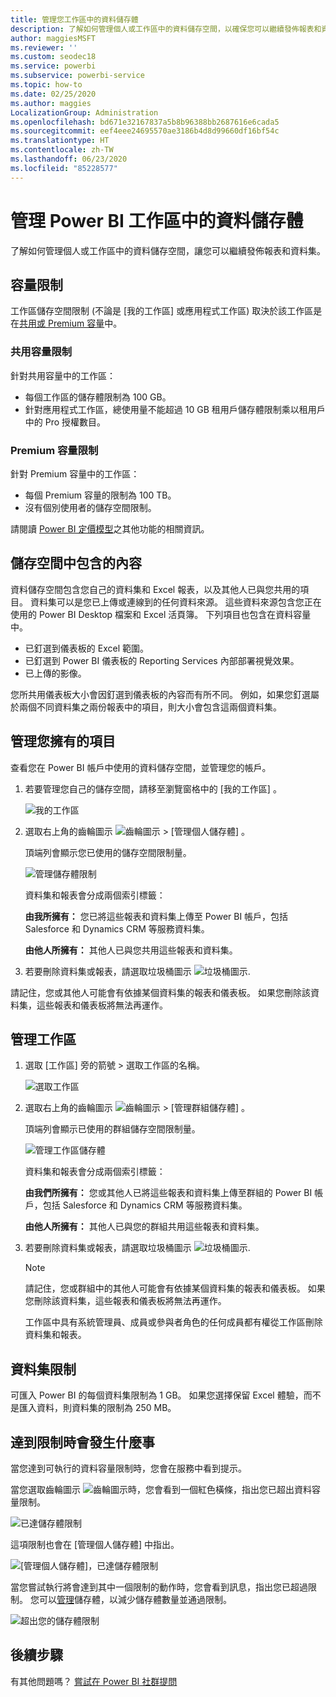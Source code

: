 ```yaml
---
title: 管理您工作區中的資料儲存體
description: 了解如何管理個人或工作區中的資料儲存空間，以確保您可以繼續發佈報表和資料集。
author: maggiesMSFT
ms.reviewer: ''
ms.custom: seodec18
ms.service: powerbi
ms.subservice: powerbi-service
ms.topic: how-to
ms.date: 02/25/2020
ms.author: maggies
LocalizationGroup: Administration
ms.openlocfilehash: bd671e32167837a5b8b96388bb2687616e6cada5
ms.sourcegitcommit: eef4eee24695570ae3186b4d8d99660df16bf54c
ms.translationtype: HT
ms.contentlocale: zh-TW
ms.lasthandoff: 06/23/2020
ms.locfileid: "85228577"
---
```

# <a name="manage-data-storage-in-power-bi-workspaces"></a>管理 Power BI 工作區中的資料儲存體

了解如何管理個人或工作區中的資料儲存空間，讓您可以繼續發佈報表和資料集。

## <a name="capacity-limits"></a>容量限制

工作區儲存空間限制 (不論是 [我的工作區] 或應用程式工作區) 取決於該工作區是在[共用或 Premium 容量](../fundamentals/service-basic-concepts.md#capacities)中。

### <a name="shared-capacity-limits"></a>共用容量限制
針對共用容量中的工作區： 

- 每個工作區的儲存體限制為 100 GB。
- 針對應用程式工作區，總使用量不能超過 10 GB 租用戶儲存體限制乘以租用戶中的 Pro 授權數目。

### <a name="premium-capacity-limits"></a>Premium 容量限制
針對 Premium 容量中的工作區：
- 每個 Premium 容量的限制為 100 TB。
- 沒有個別使用者的儲存空間限制。

請閱讀 [Power BI 定價模型](https://powerbi.microsoft.com/pricing)之其他功能的相關資訊。

## <a name="whats-included-in-storage"></a>儲存空間中包含的內容

資料儲存空間包含您自己的資料集和 Excel 報表，以及其他人已與您共用的項目。 資料集可以是您已上傳或連線到的任何資料來源。 這些資料來源包含您正在使用的 Power BI Desktop 檔案和 Excel 活頁簿。 下列項目也包含在資料容量中。

* 已釘選到儀表板的 Excel 範圍。
* 已釘選到 Power BI 儀表板的 Reporting Services 內部部署視覺效果。
* 已上傳的影像。

您所共用儀表板大小會因釘選到儀表板的內容而有所不同。 例如，如果您釘選屬於兩個不同資料集之兩份報表中的項目，則大小會包含這兩個資料集。

<a name="manage"/>

## <a name="manage-items-you-own"></a>管理您擁有的項目

查看您在 Power BI 帳戶中使用的資料儲存空間，並管理您的帳戶。

1. 若要管理您自己的儲存空間，請移至瀏覽窗格中的 [我的工作區]  。
   
    ![我的工作區](media/service-admin-manage-your-data-storage-in-power-bi/pbi_myworkspace.png)

2. 選取右上角的齒輪圖示 ![齒輪圖示](media/service-admin-manage-your-data-storage-in-power-bi/pbi_gearicon.png) \> [管理個人儲存體]  。
   
    頂端列會顯示您已使用的儲存空間限制量。
   
    ![管理儲存體限制](media/service-admin-manage-your-data-storage-in-power-bi/pbi_persnlstorage.png)
   
    資料集和報表會分成兩個索引標籤：
   
    **由我所擁有：** 您已將這些報表和資料集上傳至 Power BI 帳戶，包括 Salesforce 和 Dynamics CRM 等服務資料集。  

    **由他人所擁有：** 其他人已與您共用這些報表和資料集。
1. 若要刪除資料集或報表，請選取垃圾桶圖示 ![垃圾桶圖示](media/service-admin-manage-your-data-storage-in-power-bi/pbi_deleteicon.png).

請記住，您或其他人可能會有依據某個資料集的報表和儀表板。 如果您刪除該資料集，這些報表和儀表板將無法再運作。

## <a name="manage-your-workspace"></a>管理工作區
1. 選取 [工作區]  旁的箭號 \> 選取工作區的名稱。
   
    ![選取工作區](media/service-admin-manage-your-data-storage-in-power-bi/pbi_groupworkspaces.png)
2. 選取右上角的齒輪圖示 ![齒輪圖示](media/service-admin-manage-your-data-storage-in-power-bi/pbi_gearicon.png) \> [管理群組儲存體]  。
   
    頂端列會顯示已使用的群組儲存空間限制量。
   
    ![管理工作區儲存體](media/service-admin-manage-your-data-storage-in-power-bi/pbi_groupstorage.png)
   
    資料集和報表會分成兩個索引標籤：
   
    **由我們所擁有：** 您或其他人已將這些報表和資料集上傳至群組的 Power BI 帳戶，包括 Salesforce 和 Dynamics CRM 等服務資料集。

    **由他人所擁有：** 其他人已與您的群組共用這些報表和資料集。

3. 若要刪除資料集或報表，請選取垃圾桶圖示 ![垃圾桶圖示](media/service-admin-manage-your-data-storage-in-power-bi/pbi_deleteicon.png).
   
   > [!NOTE]
   > 請記住，您或群組中的其他人可能會有依據某個資料集的報表和儀表板。 如果您刪除該資料集，這些報表和儀表板將無法再運作。
   
   工作區中具有系統管理員、成員或參與者角色的任何成員都有權從工作區刪除資料集和報表。

## <a name="dataset-limits"></a>資料集限制
可匯入 Power BI 的每個資料集限制為 1 GB。 如果您選擇保留 Excel 體驗，而不是匯入資料，則資料集的限制為 250 MB。

## <a name="what-happens-when-you-reach-a-limit"></a>達到限制時會發生什麼事
當您達到可執行的資料容量限制時，您會在服務中看到提示。 

當您選取齒輪圖示 ![齒輪圖示](media/service-admin-manage-your-data-storage-in-power-bi/pbi_gearicon.png)時，您會看到一個紅色橫條，指出您已超出資料容量限制。

![已達儲存體限制](media/service-admin-manage-your-data-storage-in-power-bi/manage-storage-limit.png)

這項限制也會在 [管理個人儲存體]  中指出。

 ![[管理個人儲存體]，已達儲存體限制](media/service-admin-manage-your-data-storage-in-power-bi/manage-storage-limit2.png)

 當您嘗試執行將會達到其中一個限制的動作時，您會看到訊息，指出您已超過限制。 您可以[管理](#manage)儲存體，以減少儲存體數量並通過限制。

 ![超出您的儲存體限制](media/service-admin-manage-your-data-storage-in-power-bi/powerbi-pro-over-limit.png)

 ## <a name="next-steps"></a>後續步驟

 有其他問題嗎？ [嘗試在 Power BI 社群提問](https://community.powerbi.com/)
